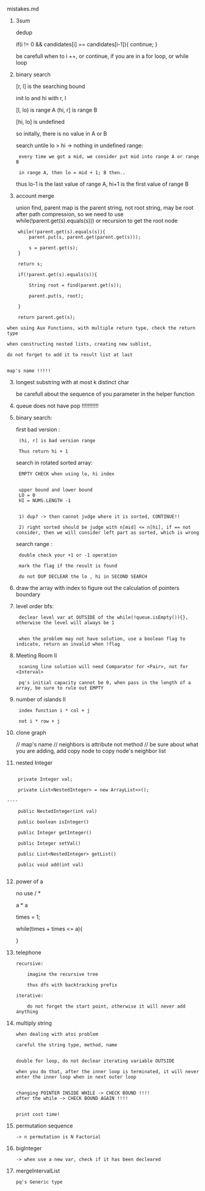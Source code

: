 mistakes.md


1. 3sum

	dedup

	if(i != 0 && candidates[i] == candidates[i-1]){
		continue;
	}

	be carefull when to i ++, or continue, if you are in a for loop, or while loop



2. binary search

	[r, l] is the searching bound

	init lo and hi with r, l

	[l, lo) is range A
	(hi, r] is range B

	[hi, lo] is undefined


	so initally, there is no value in A or B


	search untile lo > hi -> nothing in undefined range:

		every time we got a mid, we consider put mid into range A or range B

		in range A, then lo = mid + 1; B then..


	thus lo-1 is the last value of range A,
	     hi+1 is the first value of range B


3. account merge

	union find, parent map is the parent string, not root string, may be root after path compression, so we need to use while(!parent.get(s).equals(s))) or recursion to get the root node
```
	while(!parent.get(s).equals(s)){
		parent.put(s, parent.get(parent.get(s)));

		s = parent.get(s);
	}

	return s;

```

```
	if(!parent.get(s).equals(s)){

		String root = find(parent.get(s));

		parent.put(s, root);

	}

	return parent.get(s);
```


	when using Aux Functions, with multiple return type, check the return type

	when constructing nested lists, creating new sublist, 

	do not forget to add it to result list at last


	map's name !!!!!



3. longest substring with at most k distinct char

	be carefull about the sequence of you parameter in the helper function


4. queue does not have pop !!!!!!!!!!!


5. binary search:
	
	first bad version :

		(hi, r] is bad version range

		Thus return hi + 1


	search in rotated sorted array:

		EMPTY CHECK when using lo, hi index 


		upper bound and lower bound
		LO = 0
		HI = NUMS.LENGTH -1


		1) dup? -> then cannot judge where it is sorted, CONTINUE!!

		2) right sorted should be judge with n[mid] <= n[hi], if == not consider, then we will consider left part as sorted, which is wrong


	search range :

		double check your +1 or -1 operation

		mark the flag if the result is found

		do not DUP DECLEAR the lo , hi in SECOND SEARCH


6. draw the array with index to figure out the calculation of pointers boundary


7. level order bfs:

		declear level var at OUTSIDE of the while(!queue.isEmpty()){}, otherwise the level will always be 1


		when the problem may not have solution, use a boolean flag to indicate, return an invalid when !flag

8. Meeting Room II

		scaning line solution will need Comparator for <Pair>, not for <Interval>

		pq's initial capacity cannot be 0, when pass in the length of a array, be sure to rule out EMPTY



9. number of islands II

		index function i * col + j

		not i * row + j


10. clone graph

	// map's name
    // neighbors is attribute not method
    // be sure about what you are adding, add copy node to copy node's neighbor list
   

11. nested Integer
	
```
	
	private Integer val;

	private List<NestedInteger> = new ArrayList<>();

----

	public NestedInteger(int val)

	public boolean isInteger()

	public Integer getInteger()

	public Integer setVal()

	public List<NestedInteger> getList()

	public void add(int val)


```




12. power of a

	no use / * 


	a * a

	times = 1;

	while(times + times <= a){



	}


13. telephone

		recursive:

			imagine the recursive tree

			thus dfs with backtracking prefix

		iterative:

			do not forget the start point, otherwise it will never add anything


14. multiply string


		when dealing with atoi problem

		careful the string type, method, name


		double for loop, do not declear iterating variable OUTSIDE

		when you do that, after the inner loop is terminated, it will never enter the inner loop when in next outer loop


		changing POINTER INSIDE WHILE -> CHECK BOUND !!!!
		after the while -> CHECK BOUND AGAIN !!!!


		print cost time!


15. permutation sequence

		-> n permutation is N Factorial

16. bigInteger

		-> when use a new var, check if it has been decleared

17. mergeIntervalList

		pq's Generic type

		



